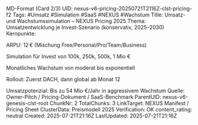 MD-Format (Card 2/3)
UID: nexus-v6-pricing-20250721T2116Z-clst-pricing-f2
Tags: #Umsatz #Simulation #SaaS #NEXUS #Wachstum
Title: Umsatz- und Wachstumssimulation – NEXUS Pricing 2025
Thema: Umsatzentwicklung je Invest-Szenario (konservativ, 2025–2030)
Kernpunkte:

ARPU: 12 € (Mischung Free/Personal/Pro/Team/Business)

Simulation für Invest von 100k, 250k, 500k, 1 Mio €

Monatliches Wachstum von moderat bis exponentiell

Rollout: Zuerst DACH, dann global ab Monat 12

Umsatzpotenzial: Bis zu 54 Mio €/Jahr in aggressivem Wachstum
Quelle: Owner-Pitch / Pricing-Dokument / SaaS-Benchmark
ParentUID: nexus-v6-genesis-clst-root
ChunkNr: 2
TotalChunks: 3
LinkTarget: NEXUS Manifest / Pricing Sheet
ClusterData: Preismodell 2025
Verification: OK
content_rating: neutral
Created: 2025-07-21T21:16Z
LastUpdated: 2025-07-21T21:16Z